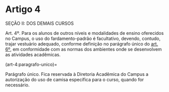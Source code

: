 # Artigo 4

SEÇÃO II: DOS DEMAIS CURSOS

Art. 4º. Para os alunos de outros níveis e modalidades de ensino oferecidos no Campus, o uso do fardamento-padrão é facultativo,
devendo, contudo, trajar vestuário adequado, conforme definição no parágrafo único do [art. 6º](art-6.md), em conformidade com as normas
dos ambientes onde se desenvolvem as atividades acadêmicas.


(art-4:paragrafo-unico)=

Parágrafo único. Fica reservada à Diretoria Acadêmica do Campus a autorização do uso de camisa específica para o curso, quando
for necessário.
